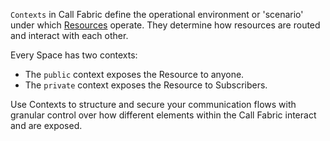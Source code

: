 `Contexts` in Call Fabric define the operational environment or 'scenario' under which 
[Resources](/platform/call-fabric/resources) operate.
They determine how resources are routed and interact with each other.

Every Space has two contexts:

- The `public` context exposes the Resource to anyone.
- The `private` context exposes the Resource to Subscribers.

Use Contexts to structure and secure your communication flows
with granular control over how different elements within the Call Fabric interact and are exposed.